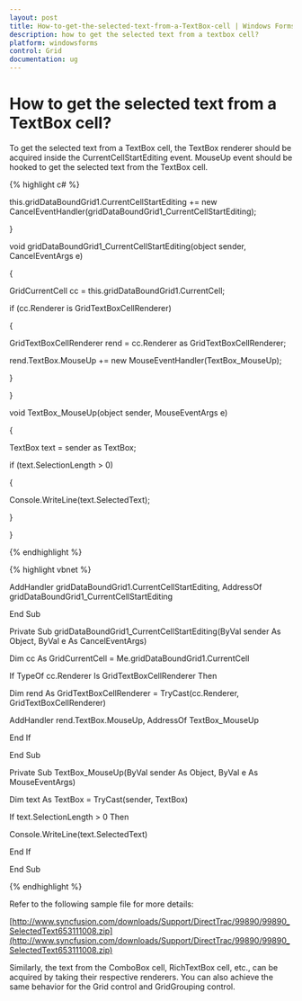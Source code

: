 ```yaml
---
layout: post
title: How-to-get-the-selected-text-from-a-TextBox-cell | Windows Forms | Syncfusion
description: how to get the selected text from a textbox cell?
platform: windowsforms
control: Grid
documentation: ug
---
```


# How to get the selected text from a TextBox cell?

To get the selected text from a TextBox cell, the TextBox renderer should be acquired inside the CurrentCellStartEditing event. MouseUp event should be hooked to get the selected text from the TextBox cell.

{% highlight c# %}

this.gridDataBoundGrid1.CurrentCellStartEditing += new CancelEventHandler(gridDataBoundGrid1_CurrentCellStartEditing);

}



void gridDataBoundGrid1_CurrentCellStartEditing(object sender, CancelEventArgs e)

{

  GridCurrentCell cc = this.gridDataBoundGrid1.CurrentCell;

  if (cc.Renderer is GridTextBoxCellRenderer)

  {

   GridTextBoxCellRenderer rend = cc.Renderer as GridTextBoxCellRenderer;

   rend.TextBox.MouseUp += new MouseEventHandler(TextBox_MouseUp);

  }

}



void TextBox_MouseUp(object sender, MouseEventArgs e)

{

  TextBox text = sender as TextBox;

  if (text.SelectionLength > 0)

  {

   Console.WriteLine(text.SelectedText);

  }

}


{% endhighlight %}

{% highlight vbnet %}



AddHandler gridDataBoundGrid1.CurrentCellStartEditing, AddressOf gridDataBoundGrid1_CurrentCellStartEditing

End Sub

Private Sub gridDataBoundGrid1_CurrentCellStartEditing(ByVal sender As Object, ByVal e As CancelEventArgs)

Dim cc As GridCurrentCell = Me.gridDataBoundGrid1.CurrentCell

If TypeOf cc.Renderer Is GridTextBoxCellRenderer Then

Dim rend As GridTextBoxCellRenderer = TryCast(cc.Renderer, GridTextBoxCellRenderer)

AddHandler rend.TextBox.MouseUp, AddressOf TextBox_MouseUp

End If

End Sub



Private Sub TextBox_MouseUp(ByVal sender As Object, ByVal e As MouseEventArgs)

Dim text As TextBox = TryCast(sender, TextBox)

If text.SelectionLength > 0 Then

Console.WriteLine(text.SelectedText)

End If

End Sub


{% endhighlight %}

Refer to the following sample file for more details:

[http://www.syncfusion.com/downloads/Support/DirectTrac/99890/99890_SelectedText653111008.zip](http://www.syncfusion.com/downloads/Support/DirectTrac/99890/99890_SelectedText653111008.zip)

Similarly, the text from the ComboBox cell, RichTextBox cell, etc., can be acquired by taking their respective renderers. You can also achieve the same behavior for the Grid control and GridGrouping control.

